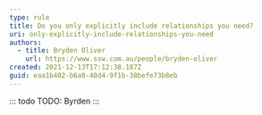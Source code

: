 ```yaml
---
type: rule
title: Do you only explicitly include relationships you need?
uri: only-explicitly-include-relationships-you-need
authors:
  - title: Bryden Oliver
    url: https://www.ssw.com.au/people/bryden-oliver
created: 2021-12-13T17:12:38.187Z
guid: eaa1b402-b6a0-40d4-9f1b-38befe73b8eb
---
```

::: todo
TODO: Byrden
:::
            
<!--endintro-->